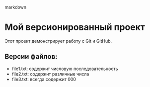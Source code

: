 markdown 
# Мой версионированный проект 
 
Этот проект демонстрирует работу с Git и GitHub. 
 
## Версии файлов: 
-	file1.txt: содержит числовую последовательность 
-	file2.txt: содержит различные числа 
-	file3.txt: всегда содержит 000 
